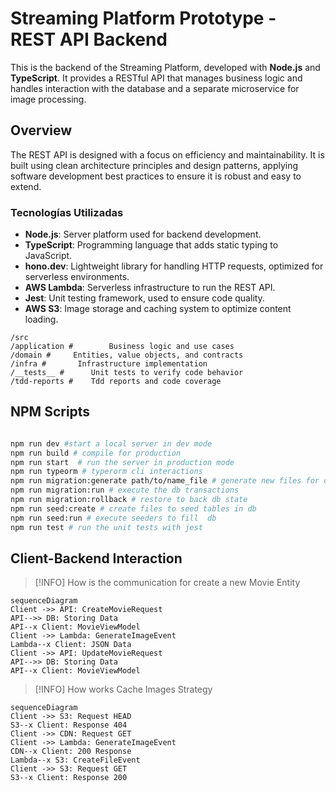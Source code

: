 # Streaming Platform Prototype - REST API Backend

This is the backend of the Streaming Platform, developed with **Node.js** and **TypeScript**. It provides a RESTful API that manages business logic and handles interaction with the database and a separate microservice for image processing.

## Overview

The REST API is designed with a focus on efficiency and maintainability. It is built using clean architecture principles and design patterns, applying software development best practices to ensure it is robust and easy to extend.

### Tecnologías Utilizadas

- **Node.js**: Server platform used for backend development.
- **TypeScript**: Programming language that adds static typing to JavaScript.
- **hono.dev**: Lightweight library for handling HTTP requests, optimized for serverless environments.
- **AWS Lambda**: Serverless infrastructure to run the REST API.
- **Jest**: Unit testing framework, used to ensure code quality.
- **AWS S3**: Image storage and caching system to optimize content loading.

```plaintext
/src
/application #        Business logic and use cases
/domain #     Entities, value objects, and contracts
/infra #       Infrastructure implementation
/__tests__ #      Unit tests to verify code behavior
/tdd-reports #    Tdd reports and code coverage
```

## NPM Scripts 

```sh

npm run dev #start a local server in dev mode
npm run build # compile for production
npm run start  # run the server in production mode
npm run typeorm # typerorm cli interactions
npm run migration:generate path/to/name_file # generate new files for db changes
npm run migration:run # execute the db transactions
npm run migration:rollback # restore to back db state
npm run seed:create # create files to seed tables in db
npm run seed:run # execute seeders to fill  db
npm run test # run the unit tests with jest

```
## Client-Backend Interaction

> [!INFO]
> How is the communication for create a new Movie Entity
```mermaid
sequenceDiagram
Client ->> API: CreateMovieRequest
API-->> DB: Storing Data
API--x Client: MovieViewModel
Client ->> Lambda: GenerateImageEvent
Lambda--x Client: JSON Data
Client ->> API: UpdateMovieRequest
API-->> DB: Storing Data
API--x Client: MovieViewModel
```

> [!INFO]
> How works Cache Images Strategy

```mermaid
sequenceDiagram
Client ->> S3: Request HEAD
S3--x Client: Response 404
Client ->> CDN: Request GET
Client ->> Lambda: GenerateImageEvent
CDN--x Client: 200 Response
Lambda--x S3: CreateFileEvent
Client ->> S3: Request GET
S3--x Client: Response 200

```